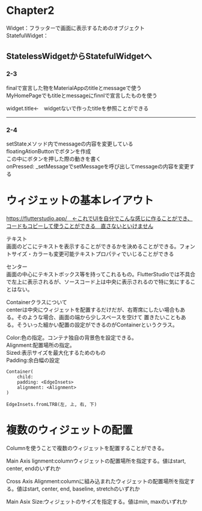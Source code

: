 # Chapter2

Widget：フラッターで画面に表示するためのオブジェクト  
StatefulWidget：  


## StatelessWidgetからStatefulWidgetへ  
### 2-3
finalで宣言した物をMaterialAppのtitleとmessageで使う  
MyHomePageでもtitleとmessageにfinnlで宣言したものを使う


widget.title←　widgetないで作ったtitleを参照ことができる  

---------------------------------------------------------------

### 2-4  
setStateメソッド内でmessageの内容を変更している  
floatingAtionButtonでボタンを作成  
この中にボタンを押した際の動きを書く  
onPressed: _setMessageでsetMessageを呼び出してmessageの内容を変更する

# ウィジェットの基本レイアウト  
https://flutterstudio.app/　←これでUIを自分でこんな感じに作ることができ、コードもコピーして使うことができる　直さないといけません  

テキスト  
画面のどこにテキストを表示することができるかを決めることができる。フォントサイズ・カラーも変更可能テキストプロパティでいじることができる  

センター  
画面の中心にテキストボックス等を持ってこれるもの。FlutterStudioでは不具合で左上に表示されるが、ソースコード上は中央に表示されるので特に気にすることはない。

Containerクラスについて  
centerは中央にウィジェットを配置するだけだが、右寄席にしたい場合もある。そのような場合、画面の端から少しスペースを空けて
置きたいこともある。そういった細かい配置の設定ができるのがContainerというクラス。  

Color:色の指定。コンテナ独自の背景色を設定できる。  
Alignment:配置場所の指定。  
Sized:表示サイズを最大化するためのもの  
Padding:余白幅の設定

```
Container(
    child:
    padding: <EdgeInsets>
    alignment: <Alignment>
)
```
```
EdgeInsets.fromLTRB(左, 上, 右, 下)
```


# 複数のウィジェットの配置
Columnを使うことで複数のウィジェットを配置することができる。  

Main Axis lignment:columnウィジェットの配置場所を指定する。値はstart, center, endのいずれか  

Cross Axis Alignment:columnに組み込まれたウィジェットの配置場所を指定する。値はstart, center, end, baseline, stretchのいずれか  

Main Asix Size:ウィジェットのサイズを指定する。値はmin, maxのいずれか  